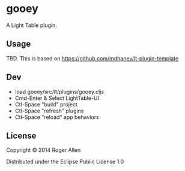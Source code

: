 # gooey

A Light Table plugin.

## Usage

TBD.  This is based on https://github.com/mdhaney/lt-plugin-template

## Dev

* load gooey/src/lt/plugins/gooey.cljs
* Cmd-Enter & Select LightTable-UI
* Ctl-Space "build" project
* Ctl-Space "refresh" plugins
* Ctl-Space "reload" app behaviors


## License

Copyright © 2014 Roger Allen

Distributed under the Eclipse Public License 1.0
